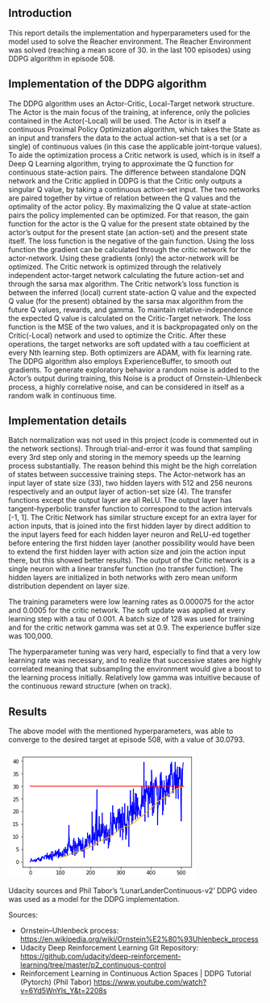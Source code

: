 ## Introduction

This report details the implementation and hyperparameters used for the model used to solve the Reacher environment. The Reacher Environment was solved (reaching a mean score of 30. in the last 100 episodes) using DDPG algorithm in episode 508.

## Implementation of the DDPG algorithm

The DDPG algorithm uses an Actor-Critic, Local-Target network structure. The Actor is the main focus of the training, at inference, only the policies contained in the Actor(-Local) will be used. The Actor is in itself a continuous Proximal Policy Optimization algorithm, which takes the State as an input and transfers the data to the actual action-set that is a set (or a single) of continuous values (in this case the applicable joint-torque values). To aide the optimization process a Critic network is used, which is in itself a Deep Q Learning algorithm, trying to approximate the Q function for continuous state-action pairs. The difference between standalone DQN network and the Critic applied in DDPG is that the Critic only outputs a singular Q value, by taking a continuous action-set input. The two networks are paired together by virtue of relation between the Q values and the optimality of the actor policy. By maximalizing the Q value at state-action pairs the policy implemented can be optimized. For that reason, the gain function for the actor is the Q value for the present state obtained by the actor’s output for the present state (an action-set) and the present state itself. The loss function is the negative of the gain function. Using the loss function the gradient can be calculated through the critic network for the actor-network. Using these gradients (only) the actor-network will be optimized. The Critic network is optimized through the relatively independent actor-target network calculating the future action-set and through the sarsa max algorithm. The Critic network’s loss function is between the inferred (local) current state-action Q value and the expected Q value (for the present) obtained by the sarsa max algorithm from the future Q values, rewards, and gamma. To maintain relative-independence the expected Q value is calculated on the Critic-Target network. The loss function is the MSE of the two values, and it is backpropagated only on the Critic(-Local) network and used to optimize the Critic. After these operations, the target networks are soft updated with a tau coefficient at every Nth learning step. Both optimizers are ADAM, with fix learning rate. The DDPG algorithm also employs ExperienceBuffer, to smooth out gradients. To generate exploratory behavior a random noise is added to the Actor’s output during training, this Noise is a product of Ornstein-Uhlenbeck process, a highly correlative noise, and can be considered in itself as a random walk in continuous time.


## Implementation details

Batch normalization was not used in this project (code is commented out in the network sections). Through trial-and-error it was found that sampling every 3rd step only and storing in the memory speeds up the learning process substantially. The reason behind this might be the high correlation of states between successive training steps. The Actor-network has an input layer of state size (33), two hidden layers with 512 and 256 neurons respectively and an output layer of action-set size (4). The transfer functions except the output layer are all ReLU. The output layer has tangent-hyperbolic transfer function to correspond to the action intervals [-1, 1]. The Critic Network has similar structure except for an extra layer for action inputs, that is joined into the first hidden layer by direct addition to the input layers feed for each hidden layer neuron and ReLU-ed together before entering the first hidden layer (another possibility would have been to extend the first hidden layer with action size and join the action input there, but this showed better results). The output of the Critic network is a single neuron with a linear transfer function (no transfer function). The hidden layers are initialized in both networks with zero mean uniform distribution dependent on layer size.

The training parameters were low learning rates as 0.000075 for the actor and 0.0005 for the critic network. The soft update was applied at every learning step with a tau of 0.001. A batch size of 128 was used for training and for the critic network gamma was set at 0.9. The experience buffer size was 100,000.

The hyperparameter tuning was very hard, especially to find that a very low learning rate was necessary, and to realize that successive states are highly correlated meaning that subsampling the environment would give a boost to the learning process initially. Relatively low gamma was intuitive because of the continuous reward structure (when on track).


## Results

The above model with the mentioned hyperparameters, was able to converge to the desired target at episode 508, with a value of 30.0793.

![Continuous Control Convergence Graph](https://github.com/petsol/ContinuousControl_UnityAgent_DDPG_Udacity/blob/master/ContinuousControl_convergence.png?raw=true)

Udacity sources and Phil Tabor’s ‘LunarLanderContinuous-v2’ DDPG video was used as a model for the DDPG implementation.

Sources:
- Ornstein–Uhlenbeck process:
   https://en.wikipedia.org/wiki/Ornstein%E2%80%93Uhlenbeck_process
- Udacity Deep Reinforcement Learning Git Repository:
   https://github.com/udacity/deep-reinforcement-learning/tree/master/p2_continuous-control
- Reinforcement Learning in Continuous Action Spaces | DDPG Tutorial (Pytorch) (Phil Tabor)
   https://www.youtube.com/watch?v=6Yd5WnYls_Y&t=2208s
